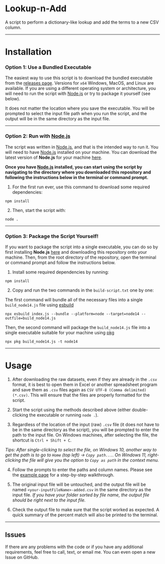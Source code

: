 # Lookup-n-Add
 A script to perform a dictionary-like lookup and add the terms to a new CSV column.

---

# Installation

### Option 1: Use a Bundled Executable

The easiest way to use this script is to download the bundled executable from the [releases page](https://github.com/codynhanpham/Lookup-n-Add/releases). Versions for `x64` Windows, MacOS, and Linux are available. If you are using a different operating system or architecture, you will need to run the script with [Node.js](https://nodejs.org/en/download/) or try to package it yourself (see below).

It does not matter the location where you save the executable. You will be prompted to select the input file path when you run the script, and the output will be in the same directory as the input file.

---

### Option 2: Run with [Node.js](https://nodejs.org/en/download/)

The script was written in [Node.js](https://nodejs.org/en/download/), and that is the intended way to run it. You will need to have [Node.js](https://nodejs.org/en/download/) installed on your machine. You can download the latest version of **Node.js** for your machine [here](https://nodejs.org/en/download/).

**Once you have [Node.js](https://nodejs.org/en/download/) installed, you can start using the script by navigating to the directory where you downloaded this repository and following the instructions below in the terminal or command prompt.**

1. For the first run ever, use this command to download some required dependencies:
```
npm install
```
2. Then, start the script with:
```
node .
```

---

### Option 3: Package the Script Yourself!

If you want to package the script into a single executable, you can do so by first installing **Node.js** [here](https://nodejs.org/en/download/) and downloading this repository onto your machine. Then, from the root directory of the repository, open the terminal or command prompt and follow the instructions below.

1. Install some required dependencies by running:
```
npm install
```
2. Copy and run the two commands in the `build-script.txt` one by one:

The first command will bundle all of the necessary files into a single `build_node14.js` file using [esbuild](https://esbuild.github.io/)
```
npx esbuild index.js --bundle --platform=node --target=node14 --outfile=build_node14.js
```
Then, the second command will package the `build_node14.js` file into a single executable suitable for your machine using [pkg](https://www.npmjs.com/package/pkg)
```
npx pkg build_node14.js -t node14
```

---

# Usage

1. After downloading the raw datasets, even if they are already in the `.csv` format, it is best to open them in Excel or another spreadsheet program and save them as `.csv` files again as `CSV UTF-8 (Comma delimited) (*.csv)`. This will ensure that the files are properly formatted for the script.

2. Start the script using the methods described above (either double-clicking the executable or running `node .`).

3. Regardless of the location of the input (raw) `.csv` file (it does not have to be in the same directory as the script), you will be prompted to enter the path to the input file. On Windows machines, after selecting the file, the shortcut is `Ctrl + Shift + C`.

*Tips: After single-clicking to select the file, on Windows 10, another way to get the path is to go to `Home` (top left) → `Copy path...`. On Windows 11, right-clicking the file will give you the option to `Copy as path` in the context menu.*

4. Follow the prompts to enter the paths and column names. Please see the [example page](https://github.com/codynhanpham/Lookup-n-Add/example) for a step-by-step walkthrough.

5. The original input file will be untouched, and the output file will be named `<your-inputFileName>-added.csv` in the same directory as the input file. *If you have your folder sorted by file name, the output file should be right next to the input file.*

6. Check the output file to make sure that the script worked as expected. A quick summary of the percent match will also be printed to the terminal.

---

## Issues
If there are any problems with the code or if you have any additional requirements, feel free to call, text, or email me. You can even open a new Issue on GitHub.